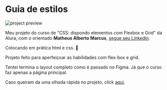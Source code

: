 # Guia de estilos

![project preview](./preview.gif)

Meu projeto do curso de "CSS: dispondo elementos com Flexbox e Grid" da Alura, com o orientado ****Matheus Alberto Marcus****, [segue seu Linkedin](https://www.linkedin.com/in/matheus-alberto-marcus/).

Colocando em prática html e css. 🦾

Projeto feito para aperfeiçoar as habilidades com flex-box e grid.

Tentei termina o layout completo como é passado no Figma. Já que o curso faz apenas a página principal.

Caso queiram da uma olhada rápida no projeto, click [aqui](https://pagina-de-skate.vercel.app/).

